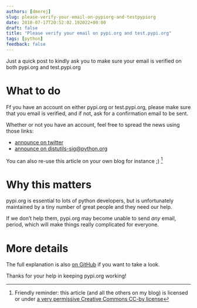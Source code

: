 ```yaml
---
authors: [dmerej]
slug: please-verify-your-email-on-pypiorg-and-testpypiorg
date: 2018-07-17T20:52:02.192022+00:00
draft: false
title: "Please verify your email on pypi.org and test.pypi.org"
tags: [python]
feedback: false
---
```


Just a quick post to kindly ask you to make sure your email is verified on both pypi.org and test.pypi.org

# What to do

Ff you have an account on either pypi.org or test.pypi.org, please make sure that you email is verified, and if not, ask for a confirmation email to be sent.

Whether or not you have an account, feel free to spread the news using those links:

- [announce on twitter](https://twitter.com/thepypa/status/1019040253020123137)
- [announce on distutils-sig@python.org](https://mail.python.org/mm3/archives/list/distutils-sig@python.org/message/5ER2YET54CSX4FV2VP24JA57REDDW5OI/)

You can also re-use this article on your own blog for instance ;) [^1]

# Why this matters

pypi.org is essential to lots of python developers, but is unfortunately maintained by a tiny number of great people and they need our help.

If we don’t help them, pypi.org may become unable to send _any_ email, period, which will make things really complicated for everyone.

# More details

The full explanation is also [on GitHub](https://github.com/pypa/warehouse/issues/3632) if you want to take a look.

Thanks for your help in keeping pypi.org working!

[^1]: Friendly reminder: this article (and all the others on my blog) is licensed or under [a very permissive Creative Commons CC-by license](https://creativecommons.org/licenses/by/4.0/)

